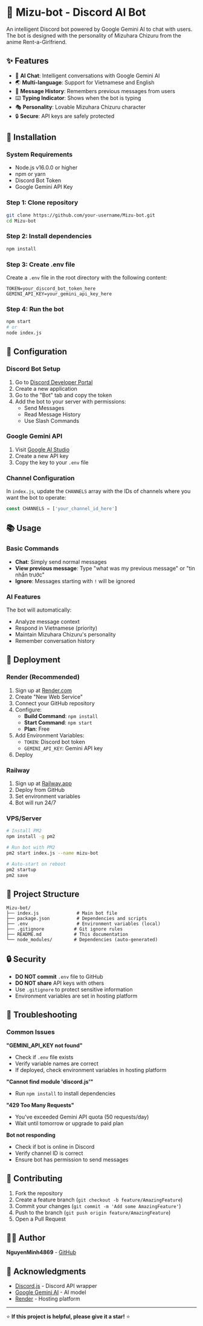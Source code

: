 # 🤖 Mizu-bot - Discord AI Bot

An intelligent Discord bot powered by Google Gemini AI to chat with users. The bot is designed with the personality of Mizuhara Chizuru from the anime Rent-a-Girlfriend.

## ✨ Features

- 🤖 **AI Chat**: Intelligent conversations with Google Gemini AI
- 🌏 **Multi-language**: Support for Vietnamese and English
- 💬 **Message History**: Remembers previous messages from users
- ⌨️ **Typing Indicator**: Shows when the bot is typing
- 🎭 **Personality**: Lovable Mizuhara Chizuru character
- 🔒 **Secure**: API keys are safely protected

## 🚀 Installation

### System Requirements
- Node.js v16.0.0 or higher
- npm or yarn
- Discord Bot Token
- Google Gemini API Key

### Step 1: Clone repository
```bash
git clone https://github.com/your-username/Mizu-bot.git
cd Mizu-bot
```

### Step 2: Install dependencies
```bash
npm install
```

### Step 3: Create .env file
Create a `.env` file in the root directory with the following content:
```env
TOKEN=your_discord_bot_token_here
GEMINI_API_KEY=your_gemini_api_key_here
```

### Step 4: Run the bot
```bash
npm start
# or
node index.js
```

## 🔧 Configuration

### Discord Bot Setup
1. Go to [Discord Developer Portal](https://discord.com/developers/applications)
2. Create a new application
3. Go to the "Bot" tab and copy the token
4. Add the bot to your server with permissions:
   - Send Messages
   - Read Message History
   - Use Slash Commands

### Google Gemini API
1. Visit [Google AI Studio](https://aistudio.google.com/)
2. Create a new API key
3. Copy the key to your `.env` file

### Channel Configuration
In `index.js`, update the `CHANNELS` array with the IDs of channels where you want the bot to operate:
```javascript
const CHANNELS = ['your_channel_id_here']
```

## 📚 Usage

### Basic Commands
- **Chat**: Simply send normal messages
- **View previous message**: Type "what was my previous message" or "tin nhắn trước"
- **Ignore**: Messages starting with `!` will be ignored

### AI Features
The bot will automatically:
- Analyze message context
- Respond in Vietnamese (priority)
- Maintain Mizuhara Chizuru's personality
- Remember conversation history

## 🚀 Deployment

### Render (Recommended)
1. Sign up at [Render.com](https://render.com)
2. Create "New Web Service"
3. Connect your GitHub repository
4. Configure:
   - **Build Command**: `npm install`
   - **Start Command**: `npm start`
   - **Plan**: Free
5. Add Environment Variables:
   - `TOKEN`: Discord bot token
   - `GEMINI_API_KEY`: Gemini API key
6. Deploy

### Railway
1. Sign up at [Railway.app](https://railway.app)
2. Deploy from GitHub
3. Set environment variables
4. Bot will run 24/7

### VPS/Server
```bash
# Install PM2
npm install -g pm2

# Run bot with PM2
pm2 start index.js --name mizu-bot

# Auto-start on reboot
pm2 startup
pm2 save
```

## 📁 Project Structure

```
Mizu-bot/
├── index.js              # Main bot file
├── package.json          # Dependencies and scripts
├── .env                  # Environment variables (local)
├── .gitignore           # Git ignore rules
├── README.md            # This documentation
└── node_modules/        # Dependencies (auto-generated)
```

## 🔒 Security

- **DO NOT commit** `.env` file to GitHub
- **DO NOT share** API keys with others
- Use `.gitignore` to protect sensitive information
- Environment variables are set in hosting platform

## 🐛 Troubleshooting

### Common Issues

**"GEMINI_API_KEY not found"**
- Check if `.env` file exists
- Verify variable names are correct
- If deployed, check environment variables in hosting platform

**"Cannot find module 'discord.js'"**
- Run `npm install` to install dependencies

**"429 Too Many Requests"**
- You've exceeded Gemini API quota (50 requests/day)
- Wait until tomorrow or upgrade to paid plan

**Bot not responding**
- Check if bot is online in Discord
- Verify channel ID is correct
- Ensure bot has permission to send messages

## 🤝 Contributing

1. Fork the repository
2. Create a feature branch (`git checkout -b feature/AmazingFeature`)
3. Commit your changes (`git commit -m 'Add some AmazingFeature'`)
4. Push to the branch (`git push origin feature/AmazingFeature`)
5. Open a Pull Request


## 👨‍💻 Author

**NguyenMinh4869** - [GitHub](https://github.com/NguyenMinh4869)

## 🙏 Acknowledgments

- [Discord.js](https://discord.js.org/) - Discord API wrapper
- [Google Gemini AI](https://ai.google.dev/) - AI model
- [Render](https://render.com) - Hosting platform


---

⭐ **If this project is helpful, please give it a star!** ⭐ 